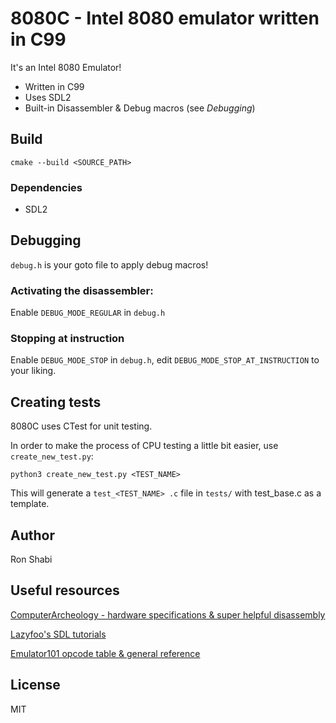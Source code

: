 # 8080C - Intel 8080 emulator written in C99

It's an Intel 8080 Emulator!
- Written in C99
- Uses SDL2
- Built-in Disassembler & Debug macros (see *Debugging*)

## Build
`cmake --build <SOURCE_PATH>`

### Dependencies
- SDL2


## Debugging
`debug.h` is your goto file to apply debug macros!
### Activating the disassembler:
Enable `DEBUG_MODE_REGULAR` in `debug.h`
### Stopping at instruction
Enable `DEBUG_MODE_STOP` in `debug.h`, edit `DEBUG_MODE_STOP_AT_INSTRUCTION` to your liking.


## Creating tests
8080C uses CTest for unit testing. 

In order to make the process of CPU testing a little bit easier, use `create_new_test.py`:

`python3 create_new_test.py <TEST_NAME>`

This will generate a `test_<TEST_NAME> .c` file in `tests/` with test_base.c as a template.


## Author
Ron Shabi

## Useful resources
[ComputerArcheology - hardware specifications & super helpful disassembly](http://computerarcheology.com/Arcade/SpaceInvaders/)

[Lazyfoo's SDL tutorials](https://lazyfoo.net/tutorials/SDL/)

[Emulator101 opcode table & general reference](http://www.emulator101.com/reference/8080-by-opcode.html)


## License
MIT
